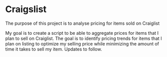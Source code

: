 # Craigslist
 The purpose of this project is to analyse pricing for items sold on Craiglist

My goal is to create a script to be able to aggregate prices for items that I plan to sell on Craiglist. The goal is to identify pricing trends for items that I plan on listing to optimize my selling price while minimizing the amount of time it takes to sell my item. Updates to follow.

